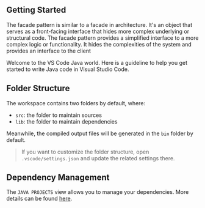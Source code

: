 ## Getting Started
The facade pattern is similar to a facade in architecture. It's an object that serves as a front-facing interface that hides more complex underlying or structural code.
The facade pattern provides a simplified interface to a more complex logic or functionality. It hides the complexities of the system and provides an interface to the client

Welcome to the VS Code Java world. Here is a guideline to help you get started to write Java code in Visual Studio Code.

## Folder Structure

The workspace contains two folders by default, where:

- `src`: the folder to maintain sources
- `lib`: the folder to maintain dependencies

Meanwhile, the compiled output files will be generated in the `bin` folder by default.

> If you want to customize the folder structure, open `.vscode/settings.json` and update the related settings there.

## Dependency Management

The `JAVA PROJECTS` view allows you to manage your dependencies. More details can be found [here](https://github.com/microsoft/vscode-java-dependency#manage-dependencies).
